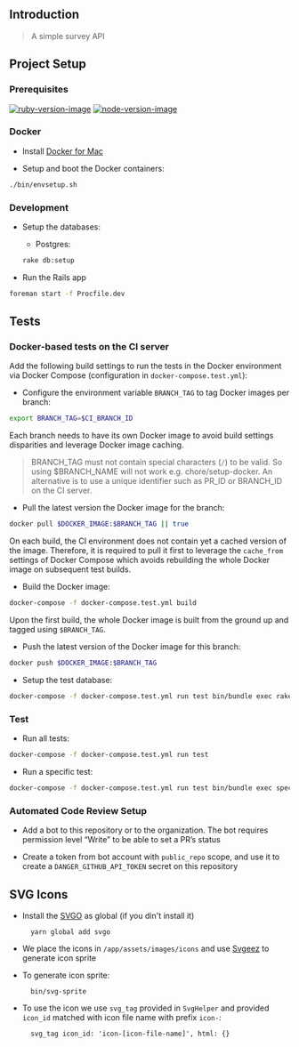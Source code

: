 ## Introduction

> A simple survey API

## Project Setup

### Prerequisites

[![ruby-version-image](https://img.shields.io/badge/ruby-2.7.1-brightgreen.svg)](https://www.ruby-lang.org/en/news/2020/03/31/ruby-2-7-1-released/)
[![node-version-image](https://img.shields.io/badge/node-14.17.0-brightgreen.svg)](https://nodejs.org/download/release/v14.17.0/)

### Docker

* Install [Docker for Mac](https://docs.docker.com/docker-for-mac/install/)

* Setup and boot the Docker containers:

```sh
./bin/envsetup.sh
```

### Development

* Setup the databases:

    * Postgres:

    ```sh
    rake db:setup
    ```

* Run the Rails app

```sh
foreman start -f Procfile.dev
```

## Tests

### Docker-based tests on the CI server

Add the following build settings to run the tests in the Docker environment via Docker Compose (configuration in `docker-compose.test.yml`):

* Configure the environment variable `BRANCH_TAG` to tag Docker images per branch:

```sh
export BRANCH_TAG=$CI_BRANCH_ID
```

Each branch needs to have its own Docker image to avoid build settings disparities and leverage Docker image caching.

> BRANCH_TAG must not contain special characters (`/`) to be valid. So using $BRANCH_NAME will not work e.g. chore/setup-docker.
An alternative is to use a unique identifier such as PR_ID or BRANCH_ID on the CI server.

* Pull the latest version the Docker image for the branch:

```sh
docker pull $DOCKER_IMAGE:$BRANCH_TAG || true
```

On each build, the CI environment does not contain yet a cached version of the image. Therefore, it is required to pull
it first to leverage the `cache_from` settings of Docker Compose which avoids rebuilding the whole Docker image on subsequent test builds.

* Build the Docker image:

```sh
docker-compose -f docker-compose.test.yml build
```

Upon the first build, the whole Docker image is built from the ground up and tagged using `$BRANCH_TAG`.

* Push the latest version of the Docker image for this branch:

```sh
docker push $DOCKER_IMAGE:$BRANCH_TAG
```

* Setup the test database:

```sh
docker-compose -f docker-compose.test.yml run test bin/bundle exec rake db:test:prepare
```

### Test

* Run all tests:

```sh
docker-compose -f docker-compose.test.yml run test
```

* Run a specific test:

```sh
docker-compose -f docker-compose.test.yml run test bin/bundle exec spec [rspec-params]
```

### Automated Code Review Setup

* Add a bot to this repository or to the organization. The bot requires permission level “Write” to be able to set a PR’s status

* Create a token from bot account with `public_repo` scope, and use it to create a `DANGER_GITHUB_API_TOKEN` secret on this repository

## SVG Icons

- Install the [SVGO](https://github.com/svg/svgo) as global (if you din't install it)

        yarn global add svgo

- We place the icons in `/app/assets/images/icons` and use [Svgeez](https://github.com/jgarber623/svgeez) to generate icon sprite

- To generate icon sprite:

        bin/svg-sprite

- To use the icon we use `svg_tag` provided in `SvgHelper` and provided `icon_id` matched with icon file name with prefix `icon-`:

        svg_tag icon_id: 'icon-[icon-file-name]', html: {}
